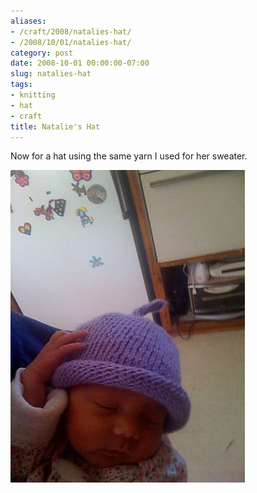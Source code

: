 ```yaml
---
aliases:
- /craft/2008/natalies-hat/
- /2008/10/01/natalies-hat/
category: post
date: 2008-10-01 00:00:00-07:00
slug: natalies-hat
tags:
- knitting
- hat
- craft
title: Natalie's Hat
---
```


Now for a hat using the same yarn I used for her sweater.

![attachments/img/cover-2008-10-01.jpg](../../../attachments/img/cover-2008-10-01.jpg)
